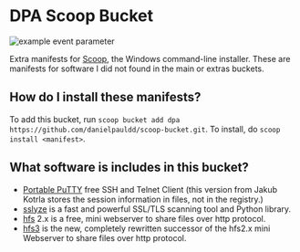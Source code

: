 # DPA Scoop Bucket

![example event parameter](https://github.com/danielpauldd/scoop-bucket/actions/workflows/ci.yml/badge.svg)

Extra manifests for [Scoop](https://scoop.sh), the Windows command-line installer. These are manifests for software I did not found in the main or extras buckets.

How do I install these manifests?
---------------------------------

To add this bucket, run `scoop bucket add dpa https://github.com/danielpauldd/scoop-bucket.git`. To install, do `scoop install <manifest>`.

What software is includes in this bucket?
-----------------------------------------

- [Portable PuTTY](http://jakub.kotrla.net/putty/) free SSH and Telnet Client (this version from Jakub Kotrla stores the session information in files, not in the registry.)
- [sslyze](https://github.com/nabla-c0d3/sslyze) is a fast and powerful SSL/TLS scanning tool and Python library.
- [hfs](https://www.rejetto.com/hfs/) 2.x is a free, mini webserver to share files over http protocol.
- [hfs3](https://github.com/rejetto/hfs/) is the new, completely rewritten successor of the hfs2.x mini Webserver to share files over http protocol.
